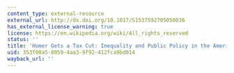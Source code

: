 ```yaml
---
content_type: external-resource
external_url: http://dx.doi.org/10.1017/S1537592705050036
has_external_license_warning: true
license: https://en.wikipedia.org/wiki/All_rights_reserved
status: ''
title: 'Homer Gets a Tax Cut: Inequality and Public Policy in the American Mind'
uid: 353f00a5-8059-4aa3-9f92-412fca9bd014
wayback_url: ''
---
```


